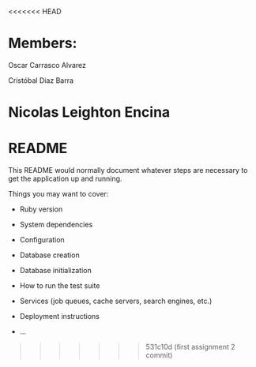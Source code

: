 <<<<<<< HEAD
# Members:

Oscar Carrasco Alvarez

Cristóbal Diaz Barra

Nicolas Leighton Encina
=======
# README

This README would normally document whatever steps are necessary to get the
application up and running.

Things you may want to cover:

* Ruby version

* System dependencies

* Configuration

* Database creation

* Database initialization

* How to run the test suite

* Services (job queues, cache servers, search engines, etc.)

* Deployment instructions

* ...
>>>>>>> 531c10d (first assignment 2 commit)
